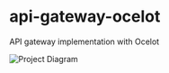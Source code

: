 # api-gateway-ocelot
API gateway implementation with Ocelot

![](/img/apigateway.PNG "Project Diagram")
